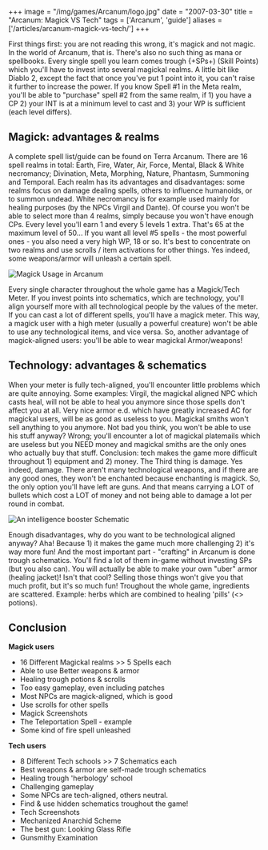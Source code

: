 +++
image = "/img/games/Arcanum/logo.jpg"
date = "2007-03-30"
title = "Arcanum: Magick VS Tech"
tags = ['Arcanum', 'guide']
aliases = ['/articles/arcanum-magick-vs-tech/']
+++

First things first: you are not reading this wrong, it's magick and not magic. In the world of Arcanum, that is. There's also no such thing as mana or spellbooks. Every single spell you learn comes trough {+SPs+) (Skill Points) which you'll have to invest into several magickal realms. A little bit like Diablo 2, except the fact that once you've put 1 point into it, you can't raise it further to increase the power. If you know Spell #1 in the Meta realm, you'll be able to "purchase" spell #2 from the same realm, if 1) you have a CP 2) your INT is at a minimum level to cast and 3) your WP is sufficient (each level differs).

## Magick: advantages & realms

A complete spell list/guide can be found on Terra Arcanum. There are 16 spell realms in total: Earth, Fire, Water, Air, Force, Mental, Black & White necromancy; Divination, Meta, Morphing, Nature, Phantasm, Summoning and Temporal. Each realm has its advantages and disadvantages: some realms focus on damage dealing spells, others to influence humanoids, or to summon undead. White necromancy is for example used mainly for healing purposes (by the NPCs Virgil and Dante).
Of course you won't be able to select more than 4 realms, simply because you won't have enough CPs. Every level you'll earn 1 and every 5 levels 1 extra. That's 65 at the maximum level of 50... If you want all level #5 spells - the most powerful ones - you also need a very high WP, 18 or so. It's best to concentrate on two realms and use scrolls / item activations for other things. Yes indeed, some weapons/armor will unleash a certain spell.

![](/img/games/Arcanum/magickuse.jpg "Magick Usage in Arcanum")

Every single character throughout the whole game has a Magick/Tech Meter. If you invest points into schematics, which are technology, you'll align yourself more with all technological people by the values of the meter. If you can cast a lot of different spells, you'll have a magick meter. This way, a magick user with a high meter (usually a powerful creature) won't be able to use any technological items, and vice versa. So, another advantage of magick-aligned users: you'll be able to wear magickal Armor/weapons!

## Technology: advantages & schematics

When your meter is fully tech-aligned, you'll encounter little problems which are quite annoying. Some examples: Virgil, the magickal aligned NPC which casts heal, will not be able to heal you anymore since those spells don't affect you at all. Very nice armor e.d. which have greatly increased AC for magickal users, will be as good as useless to you. Magickal smiths won't sell anything to you anymore. Not bad you think, you won't be able to use his stuff anyway? Wrong; you'll encounter a lot of magickal platemails which are useless but you NEED money and magickal smiths are the only ones who actually buy that stuff.
Conclusion: tech makes the game more difficult throughout 1) equipment and 2) money. The Third thing is damage.
Yes indeed, damage. There aren't many technological weapons, and if there are any good ones, they won't be enchanted because enchanting is magick. So, the only option you'll have left are guns. And that means carrying a LOT of bullets which cost a LOT of money and not being able to damage a lot per round in combat.

![](/img/games/Arcanum/techuse.jpg "An intelligence booster Schematic")

Enough disadvantages, why do you want to be technological aligned anyway? Aha! Because 1) it makes the game much more challenging 2) it's way more fun! And the most important part - "crafting" in Arcanum is done trough schematics. You'll find a lot of them in-game without investing SPs (but you also can). You will actually be able to make your own "uber" armor (healing jacket)! Isn't that cool? Selling those things won't give you that much profit, but it's so much fun! Troughout the whole game, ingredients are scattered. Example: herbs which are combined to healing 'pills' (<> potions).

## Conclusion

**Magick users**

- 16 Different Magickal realms >> 5 Spells each
- Able to use Better weapons & armor
- Healing trough potions & scrolls
- Too easy gameplay, even including patches
- Most NPCs are magick-aligned, which is good
- Use scrolls for other spells
- Magick Screenshots
- The Teleportation Spell - example
- Some kind of fire spell unleashed

**Tech users**

- 8 Different Tech schools >> 7 Schematics each
- Best weapons & armor are self-made trough schematics
- Healing trough 'herbology' school
- Challenging gameplay
- Some NPCs are tech-aligned, others neutral.
- Find & use hidden schematics troughout the game!
- Tech Screenshots
- Mechanized Anarchid Scheme
- The best gun: Looking Glass Rifle
- Gunsmithy Examination
